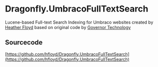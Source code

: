 # Dragonfly.UmbracoFullTextSearch #

Lucene-based Full-text Search Indexing for Umbraco websites created by [Heather Floyd](https://www.HeatherFloyd.com) based on original code by [Governor Technology](https://archive.codeplex.com/?p=fulltextsearch)

## Sourcecode ##
[https://github.com/hfloyd/Dragonfly.UmbracoFullTextSearch](https://github.com/hfloyd/Dragonfly.UmbracoFullTextSearch)
